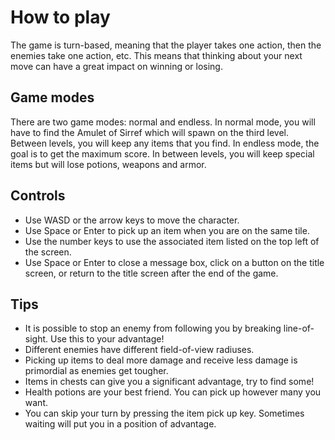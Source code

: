 # How to play

The game is turn-based, meaning that the player takes one action, then the enemies take one action, etc. This means that thinking about your next move can have a great impact on winning or losing.

## Game modes

There are two game modes: normal and endless. In normal mode, you will have to find the Amulet of Sirref which will spawn on the third level. Between levels, you will keep any items that you find. In endless mode, the goal is to get the maximum score. In between levels, you will keep special items but will lose potions, weapons and armor.

## Controls

- Use WASD or the arrow keys to move the character.
- Use Space or Enter to pick up an item when you are on the same tile.
- Use the number keys to use the associated item listed on the top left of the screen.
- Use Space or Enter to close a message box, click on a button on the title screen, or return to the title screen after the end of the game.

## Tips

- It is possible to stop an enemy from following you by breaking line-of-sight. Use this to your advantage!
- Different enemies have different field-of-view radiuses.
- Picking up items to deal more damage and receive less damage is primordial as enemies get tougher.
- Items in chests can give you a significant advantage, try to find some!
- Health potions are your best friend. You can pick up however many you want.
- You can skip your turn by pressing the item pick up key. Sometimes waiting will put you in a position of advantage.
